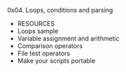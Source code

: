 0x04. Loops, conditions and parsing
* RESOURCES
* Loops sample
* Variable assignment and arithmetic
* Comparison operators
* File test operators
* Make your scripts portable
